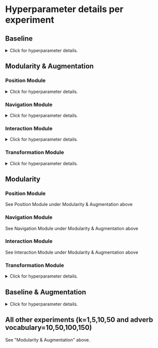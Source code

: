 # Hyperparameter details per experiment

## Baseline

<details>
<summary>Click for hyperparameter details.</summary>
<br>

```
training_batch_size: 200
k: 5
test_batch_size: 1
max_training_examples: None
learning_rate: 0.001
lr_decay: 0.9
lr_decay_steps: 20000
adam_beta_1: 0.9
adam_beta_2: 0.999
print_every: 100
evaluate_every: 1000
max_training_iterations: 200000
weight_target_loss: 0.3
max_testing_examples: 3500
max_decoding_steps: 120
cnn_hidden_num_channels: 50
cnn_kernel_size: 7
cnn_dropout_p: 0.1
embedding_dimension: 25
num_encoder_layers: 1
encoder_hidden_size: 100
encoder_dropout_p: 0.3
encoder_bidirectional: True
num_decoder_layers: 1
attention_type: bahdanau
decoder_dropout_p: 0.3
decoder_hidden_size: 100
```

</details>

## Modularity & Augmentation

### Position Module

<details>
<summary>Click for hyperparameter details.</summary>
<br>

```
training_batch_size: 200
k: 5
upsample_isolated: 100
test_batch_size: 1
learning_rate: 0.001
lr_decay: 0.9
lr_decay_steps: 20000
adam_beta_1: 0.9
adam_beta_2: 0.999
weight_decay: 0.0
evaluate_every: 1000
max_training_iterations: 200000
max_testing_examples: None
max_decoding_steps: 120
cnn_hidden_num_channels: 50
cnn_kernel_size: 7
cnn_dropout_p: 0.1
grid_size: 6
embedding_dimension: 25
num_encoder_layers: 1
encoder_hidden_size: 100
encoder_dropout_p: 0.3
encoder_bidirectional: True
num_decoder_layers: 1
decoder_dropout_p: 0.3
decoder_hidden_size: 100
use_attention: no
use_conditional_attention: no
type_attention: luong
attention_values_key: input_tensor
conditional_attention_values_key: world_state_tensor
```

</details>

### Navigation Module

<details>
<summary>Click for hyperparameter details.</summary>
<br>

```
training_batch_size: 200
k: 5
upsample_isolated: 100
test_batch_size: 1
learning_rate: 0.001
lr_decay: 0.9
lr_decay_steps: 20000
adam_beta_1: 0.9
adam_beta_2: 0.999
weight_decay: 1e-05
evaluate_every: 1000
max_training_iterations: 200000
max_testing_examples: None
max_decoding_steps: 120
cnn_hidden_num_channels: 50
cnn_kernel_size: 7
cnn_dropout_p: 0.1
grid_size: 6
embedding_dimension: 25
num_encoder_layers: 1
encoder_hidden_size: 100
encoder_dropout_p: 0.3
encoder_bidirectional: True
num_decoder_layers: 1
decoder_dropout_p: 0.3
decoder_hidden_size: 100
simplified_architecture: no
use_attention: yes
use_conditional_attention: no
type_attention: luong
attention_values_key: input_tensor
conditional_attention_values_key: None
```

</details>

### Interaction Module

<details>
<summary>Click for hyperparameter details.</summary>
<br>

```

```

</details>

### Transformation Module

<details>
<summary>Click for hyperparameter details.</summary>
<br>

```

```

</details>

## Modularity

### Position Module

See Position Module under Modularity & Augmentation above

### Navigation Module

See Navigation Module under Modularity & Augmentation above

### Interaction Module

See Interaction Module under Modularity & Augmentation above

### Transformation Module

<details>
<summary>Click for hyperparameter details.</summary>
<br>

```

```

</details>

## Baseline & Augmentation

<details>
<summary>Click for hyperparameter details.</summary>
<br>

```
training_batch_size: 200
k: 5
test_batch_size: 1
max_training_examples: None
learning_rate: 0.001
lr_decay: 0.9
lr_decay_steps: 20000
adam_beta_1: 0.9
adam_beta_2: 0.999
evaluate_every: 1000
max_training_iterations: 200000
weight_target_loss: 0.3
max_testing_examples: 3500
max_decoding_steps: 120
cnn_hidden_num_channels: 50
cnn_kernel_size: 7
cnn_dropout_p: 0.1
embedding_dimension: 50
num_encoder_layers: 1
encoder_hidden_size: 400
encoder_dropout_p: 0.2
encoder_bidirectional: True
num_decoder_layers: 1
attention_type: bahdanau
decoder_dropout_p: 0.2
decoder_hidden_size: 400

```

</details>


## All other experiments (k=1,5,10,50 and adverb vocabulary=10,50,100,150)

See "Modularity & Augmentation" above.
